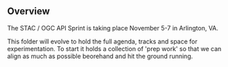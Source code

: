 ## Overview

The STAC / OGC API Sprint is taking place November 5-7 in Arlington, VA. 

This folder will evolve to hold the full agenda, tracks and space for experimentation. To start it holds a collection of 
'prep work' so that we can align as much as possible beorehand and hit the ground running.
